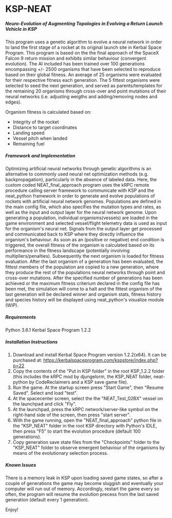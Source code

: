 # KSP-NEAT
##### Neuro-Evolution of Augmenting Topologies in Evolving a Return Launch Vehicle in KSP #####

This program uses a genetic algorithm to evolve a neural network in order to land the first stage of a rocket at its original launch site in Kerbal Space Program. This program is based on the the final approach of the SpaceX Falcon 9 return mission and exhibits similar behaviour (convergent evolution).  The AI included has been trained over 100 generations encompassing +/- 2500 organisms that have been selected to reproduce based on their global fitness. An average of 25 organisms were evaluated for their respective fitness each generation. The 5 fittest organisms were selected to seed the next generation, and served as parents/templates for the remaining 20 organisms through cross-over and point mutations of their neural networks (i.e. adjusting weigths and adding/removing nodes and edges).

Organism fitness is calculated based on:
- Integrity of the rocket
- Distance to target coordinates
- Landing speed
- Vessel pitch when landed
- Remaining fuel


##### Framework and Implementation #####

Optimizing artificial neural networks through genetic algorithms is an alternative to commonly used neural net optimization methods (e.g. backpropagation), particularly in the absence of labeled data. Here, the custom coded NEAT_final_approach program uses the kRPC remote procedure calling server framework to communicate with KSP and the neat_python framework in order to generate and evolve populations of rockets with artificial neural network genomes. Populations are defined in the main config file, which also specifies the mutation types and rates, as well as the input and output layer for the neural network genome. Upon generating a population, individual organisms(vessels) are loaded in the game environment and selected vessel/flight telemetry data is used as input for the organism's neural net. Signals from the output layer get processed and communicated back to KSP where they directly influence the organism's behaviour. As soon as an (positive or negative) end condition is triggered, the overall fitness of the organism is calculated based on its performance in the fitness landscape  (potentially involving multipliers/penalties). Subsequently the next organism is loaded for fitness evaluation. After the last organism of a generation has been evaluated, the fittest members of the population are copied to a new generation, where they produce the rest of the populations neural networks through point and cross-over mutations. After the specified number of generations has been achieved or the maximum fitness criterium declared in  the config file has been met, the simulation will come to a halt and the fittest organism of the last generation will be declared winner and organism stats, fitness history and species history will be displayed using neat_python's visualize module (WIP).

##### Requirements #####

Python 3.6.1
Kerbal Space Program 1.2.2


##### Installation Instructions #####

1. Download and install Kerbal Space Program version 1.2.2(x64). It can be purchased at:
	https://kerbalspaceprogram.com/kspstore/index.php?p=22
2. Copy the contents of the "Put in KSP folder" in the root KSP_1.2.2 folder (this includes the kRPC mod by djungelorm, the KSP_NEAT folder, neat-python by CodeReclaimers and a KSP save game file).
3. Run the game. At the startup screen press "Start Game", then "Resume Saved". Select and load "test".
4. At the spacecenter screen, select the the "NEAT_Test_02BX" vessel on the launchpad and click "Fly".
5. At the launchpad, press the kRPC network/server-like symbol on the right-hand side of the screen, then press "start server".
6. With the game running, open the "NEAT_final_approach" python file in the "KSP_NEAT" folder in the root KSP directory with Python's IDLE, then press "F5" to start the evolution procedure (default 100 generations).
7. Copy generation save state files from the "Checkpoints" folder to the "KSP_NEAT" folder to observe emergent behaviour of the organisms by means of the evolutionary selection process.


##### Known Issues #####

There is a memory leak in KSP upon loading saved game states, so after a couple of generations the game may become sluggish and eventually your computer will run out of memory. Accordingly, restart the game every so often, the program will resume the evolution precess from the last saved generation (default every 1 generation).


Enjoy!
